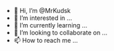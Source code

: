 - 👋 Hi, I’m @MrKudsk
- 👀 I’m interested in ...
- 🌱 I’m currently learning ...
- 💞️ I’m looking to collaborate on ...
- 📫 How to reach me ...

<!---
MrKudsk/MrKudsk is a ✨ special ✨ repository because its `README.md` (this file) appears on your GitHub profile.
You can click the Preview link to take a look at your changes.
--->
